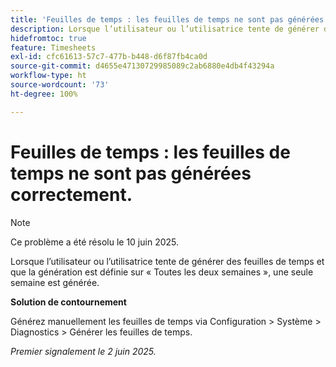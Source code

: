 ```yaml
---
title: 'Feuilles de temps : les feuilles de temps ne sont pas générées correctement.'
description: Lorsque l’utilisateur ou l’utilisatrice tente de générer des feuilles de temps et que la génération est définie sur Toutes les deux semaines, une seule semaine est générée.
hidefromtoc: true
feature: Timesheets
exl-id: cfc61613-57c7-477b-b448-d6f87fb4ca0d
source-git-commit: d4655e47130729985089c2ab6880e4db4f43294a
workflow-type: ht
source-wordcount: '73'
ht-degree: 100%

---
```


# Feuilles de temps : les feuilles de temps ne sont pas générées correctement.

>[!NOTE]
>
>Ce problème a été résolu le 10 juin 2025.

Lorsque l’utilisateur ou l’utilisatrice tente de générer des feuilles de temps et que la génération est définie sur « Toutes les deux semaines », une seule semaine est générée.

**Solution de contournement**

Générez manuellement les feuilles de temps via Configuration > Système > Diagnostics > Générer les feuilles de temps.

_Premier signalement le 2 juin 2025._
